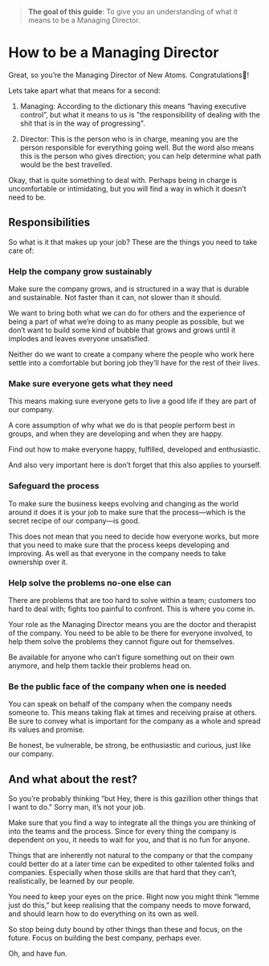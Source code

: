 >**The goal of this guide**: To give you an understanding of what it means to be a Managing Director.

# How to be a Managing Director

Great, so you’re the Managing Director of New Atoms. Congratulations🎉!

Lets take apart what that means for a second:

1. Managing: According to the dictionary this means “having executive control”, but what it means to us is "the responsibility of dealing with the shit that is in the way of progressing".

2. Director: This is the person who is in charge, meaning you are the person responsible for everything going well. But the word also means this is the person who gives direction; you can help determine what path would be the best travelled.

Okay, that is quite something to deal with. Perhaps being in charge is uncomfortable or intimidating, but you will find a way in which it doesn’t need to be.

## Responsibilities

So what is it that makes up your job? These are the things you need to take care of:

### Help the company grow sustainably

Make sure the company grows, and is structured in a way that is durable and sustainable. Not faster than it can, not slower than it should.

We want to bring both what we can do for others and the experience of being a part of what we’re doing to as many people as possible, but we don’t want to build some kind of bubble that grows and grows until it implodes and leaves everyone unsatisfied.

Neither do we want to create a company where the people who work here settle into a comfortable but boring job they’ll have for the rest of their lives.

### Make sure everyone gets what they need

This means making sure everyone gets to live a good life if they are part of our company.

A core assumption of why what we do is that people perform best in groups, and when they are developing and when they are happy.

Find out how to make everyone happy, fulfilled, developed and enthusiastic.

And also very important here is don’t forget that this also applies to yourself.

### Safeguard the process

To make sure the business keeps evolving and changing as the world around it does it is your job to make sure that the process—which is the secret recipe of our company—is good.

This does not mean that you need to decide how everyone works, but more that you need to make sure that the process keeps developing and improving. As well as that everyone in the company needs to take ownership over it.

### Help solve the problems no-one else can

There are problems that are too hard to solve within a team; customers too hard to deal with; fights too painful to confront. This is where you come in.

Your role as the Managing Director means you are the doctor and therapist of the company. You need to be able to be there for everyone involved, to help them solve the problems they cannot figure out  for themselves.

Be available for anyone who can’t figure something out on their own anymore, and help them tackle their problems head on.

### Be the public face of the company when one is needed

You can speak on behalf of the company when the company needs someone to. This means taking flak at times and receiving praise at others. Be sure to convey what is important for the company as a whole and spread its values and promise.

Be honest, be vulnerable, be strong, be enthusiastic and curious, just like our company.

## And what about the rest?

So you’re probably thinking “but Hey, there is this gazillion other things that I want to do.” Sorry man, it’s not your job.

Make sure that you find a way to integrate all the things you are thinking of into the teams and the process. Since for every thing the company is dependent on you, it needs to wait for you, and that is no fun for anyone.

Things that are inherently not natural to the company or that the company could better do at a later time can be expedited to other talented folks and companies. Especially when those skills are that hard that they can’t, realistically, be learned by our people.

You need to keep your eyes on the price. Right now you might think “lemme just do this,” but keep realising that the company needs to move forward, and should learn how to do everything on its own as well.

So stop being duty bound by other things than these and focus, on the future. Focus on building the best company, perhaps ever.

Oh, and have fun.
